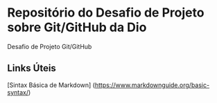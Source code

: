 # Repositório  do Desafio de Projeto sobre Git/GitHub da Dio

Desafio de Projeto Git/GitHub


## Links Úteis
[Sintax  Básica de  Markdown] (https://www.markdownguide.org/basic-syntax/)
